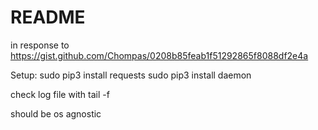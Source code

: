 README
======
in response to https://gist.github.com/Chompas/0208b85feab1f51292865f8088df2e4a


Setup:
sudo pip3 install requests
sudo pip3 install daemon

check log file with tail -f

should be os agnostic
